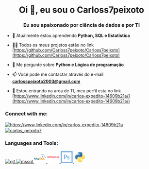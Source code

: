 <h1 align="center">Oi 👋, eu sou o Carloss7peixoto</h1>
<h3 align="center">Eu sou apaixonado por ciência de dados e por TI</h3>

- 🌱 Atualmente estou aprendendo **Python, SQL e Estatística**

- 👨‍💻 Todos os meus projetos estão no link [https://github.com/Carloss7peixoto/Carloss7peixoto](https://github.com/Carloss7peixoto/Carloss7peixoto)

- 💬 Me pergunte sobre **Python e Lógica de programação**

- 📫 Você pode me contactar através do e-mail **carlosspeixoto2003@gmail.com**

- 📄 Estou entrando na area de TI, meu perfil esta no link [https://www.linkedin.com/in/carlos-expedito-14609b21a/](https://www.linkedin.com/in/carlos-expedito-14609b21a/)

<h3 align="left">Connect with me:</h3>
<p align="left">
<a href="https://linkedin.com/in/https://www.linkedin.com/in/carlos-expedito-14609b21a" target="blank"><img align="center" src="https://raw.githubusercontent.com/rahuldkjain/github-profile-readme-generator/master/src/images/icons/Social/linked-in-alt.svg" alt="https://www.linkedin.com/in/carlos-expedito-14609b21a" height="30" width="40" /></a>
<a href="https://instagram.com/carlos_peixoto7" target="blank"><img align="center" src="https://raw.githubusercontent.com/rahuldkjain/github-profile-readme-generator/master/src/images/icons/Social/instagram.svg" alt="carlos_peixoto7" height="30" width="40" /></a>
</p>

<h3 align="left">Languages and Tools:</h3>
<p align="left"> <a href="https://git-scm.com/" target="_blank" rel="noreferrer"> <img src="https://www.vectorlogo.zone/logos/git-scm/git-scm-icon.svg" alt="git" width="40" height="40"/> </a> <a href="https://www.microsoft.com/en-us/sql-server" target="_blank" rel="noreferrer"> <img src="https://www.svgrepo.com/show/303229/microsoft-sql-server-logo.svg" alt="mssql" width="40" height="40"/> </a> <a href="https://www.mysql.com/" target="_blank" rel="noreferrer"> <img src="https://raw.githubusercontent.com/devicons/devicon/master/icons/mysql/mysql-original-wordmark.svg" alt="mysql" width="40" height="40"/> </a> <a href="https://www.oracle.com/" target="_blank" rel="noreferrer"> <img src="https://raw.githubusercontent.com/devicons/devicon/master/icons/oracle/oracle-original.svg" alt="oracle" width="40" height="40"/> </a> <a href="https://www.photoshop.com/en" target="_blank" rel="noreferrer"> <img src="https://raw.githubusercontent.com/devicons/devicon/master/icons/photoshop/photoshop-line.svg" alt="photoshop" width="40" height="40"/> </a> <a href="https://www.python.org" target="_blank" rel="noreferrer"> <img src="https://raw.githubusercontent.com/devicons/devicon/master/icons/python/python-original.svg" alt="python" width="40" height="40"/> </a> </p>

<!---
- 👋 Oi, eu sou  @Carloss7peixoto...
- 👀 Estou interessado na carreira de Data Scienc...
- 🌱 Atualmente estou aprendedon Python, SQL e PoweBI...
- 💞️ Estou procurando ampliar meus conhecimentos na área e desenvolver projetos...
- 📫 Como chegar até mim? Mande um email para carlosspeixoto2003@gmail.com, breve responderei!!!

Carloss7peixoto/Carloss7peixoto is a ✨ special ✨ repository because its `README.md` (this file) appears on your GitHub profile.
You can click the Preview link to take a look at your changes.
